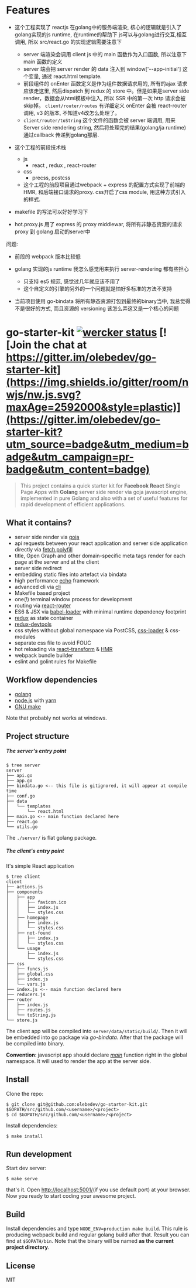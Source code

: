 
# Features

* 这个工程实现了 reactjs 在golang中的服务端渲染, 核心的逻辑就是引入了golang实现的js runtime, 在runtime的帮助下   js可以与golang进行交互,相互调用, 所以 src/react.go 的实现逻辑需要注意下
    * server 端渲染会调用 client js 中的 main 函数作为入口函数, 所以注意下 main 函数的定义
    * server 端会把 server render 的 data 注入到 window['--app-initial'] 这个变量, 通过 react.html template.
    * 前段组件的 onEnter 函数定义是作为组件数据请求用的, 所有的ajax 请求应该走这里, 然后dispatch 到 redux 的 store
        中。但是如果是server side render，数据会从html模板中注入, 所以 SSR 中的第一次 http 请求会被skip掉。 `client/router/routes` 有详细定义
        onEnter 会被 react-router 调用, v3 的版本, 不知道v4改怎么处理了。
    * `client/router/toString` 这个文件的函数会被 server 端调用, 用来 Server side rendering string, 然后将处理完的结果(golang/ja runtime)通过callback
        传递到golang那层.


    

* 这个工程的前段技术栈
    * js
        * react , redux , react-router
    * css
        * precss, postcss
    * 这个工程的前段项目通过webpack + express 的配置方式实现了前端的HMR, 和后端接口请求的proxy.
        css开启了css module, 用这种方式引入的样式.
        
        

    

* makefile 的写法可以好好学习下
* hot.proxy.js 用了 express 的 proxy middlewar, 将所有非静态资源的请求 proxy 到 golang 启动的server中

    
问题:
* 前段的 webpack 版本比较低
* golang 实现的js runtime 我怎么感觉用来执行 server-rendering 都有些担心
    * 只支持 es5 规范, 感觉过几年就应该不用了
    * 这个自定义的引擎的另外的一个问题就是怕好多标准的方法不支持

* 当前项目使用 go-bindata 将所有静态资源打包到最终的binary当中, 我总觉得不是很好的方式, 而且资源的 versioning 该怎么弄这又是一个核心的问题













# go-starter-kit [![wercker status](https://app.wercker.com/status/cd5a782c425b1feb06844dcc701e528c/s/master "wercker status")](https://app.wercker.com/project/bykey/cd5a782c425b1feb06844dcc701e528c) [![Join the chat at https://gitter.im/olebedev/go-starter-kit](https://img.shields.io/gitter/room/nwjs/nw.js.svg?maxAge=2592000&style=plastic)](https://gitter.im/olebedev/go-starter-kit?utm_source=badge&utm_medium=badge&utm_campaign=pr-badge&utm_content=badge)

> This project contains a quick starter kit for **Facebook React** Single Page Apps with **Golang** server side render via goja javascript engine, implemented in pure Golang and also with a set of useful features for rapid development of efficient applications.

## What it contains?

* server side render via [goja](https://github.com/dop251/goja)
* api requests between your react application and server side application directly  via [fetch polyfill](https://github.com/olebedev/gojax/tree/master/fetch)
* title, Open Graph and other domain-specific meta tags render for each page at the server and at the client
* server side redirect
* embedding static files into artefact via bindata
* high performance [echo](https://github.com/labstack/echo) framework
* advanced cli via [cli](https://github.com/codegangsta/cli)
* Makefile based project
* one(!) terminal window process for development
* routing via [react-router](https://github.com/reactjs/react-router)
* ES6 & JSX via [babel-loader](https://github.com/babel/babel-loader) with minimal runtime dependency footprint
* [redux](https://rackt.org/redux/) as state container
* [redux-devtools](https://github.com/gaearon/redux-devtools)
* css styles without global namespace via PostCSS, [css-loader](https://github.com/webpack/css-loader) & css-modules
* separate css file to avoid FOUC
* hot reloading via [react-transform](https://github.com/gaearon/babel-plugin-react-transform) & [HMR](http://webpack.github.io/docs/hot-module-replacement.html)
* webpack bundle builder
* eslint and golint rules for Makefile

## Workflow dependencies

* [golang](https://golang.org/)
* [node.js](https://nodejs.org/) with [yarn](https://yarnpkg.com)
* [GNU make](https://www.gnu.org/software/make/)

Note that probably not works at windows.

## Project structure

##### The server's entry point
```
$ tree server
server
├── api.go
├── app.go
├── bindata.go <-- this file is gitignored, it will appear at compile time
├── conf.go
├── data
│   └── templates
│       └── react.html
├── main.go <-- main function declared here
├── react.go
└── utils.go
```

The `./server/` is flat golang package.

##### The client's entry point

It's simple React application

```
$ tree client
client
├── actions.js
├── components
│   ├── app
│   │   ├── favicon.ico
│   │   ├── index.js
│   │   └── styles.css
│   ├── homepage
│   │   ├── index.js
│   │   └── styles.css
│   ├── not-found
│   │   ├── index.js
│   │   └── styles.css
│   └── usage
│       ├── index.js
│       └── styles.css
├── css
│   ├── funcs.js
│   ├── global.css
│   ├── index.js
│   └── vars.js
├── index.js <-- main function declared here
├── reducers.js
├── router
│   ├── index.js
│   ├── routes.js
│   └── toString.js
└── store.js
```

The client app will be compiled into `server/data/static/build/`.  Then it will be embedded into go package via _go-bindata_. After that the package will be compiled into binary.

**Convention**: javascript app should declare [_main_](https://github.com/olebedev/go-starter-kit/blob/master/client/index.js#L4) function right in the global namespace. It will used to render the app at the server side.

## Install

Clone the repo:

```
$ git clone git@github.com:olebedev/go-starter-kit.git $GOPATH/src/github.com/<username>/<project>
$ cd $GOPATH/src/github.com/<username>/<project>
```

Install dependencies:

```
$ make install
```

## Run development

Start dev server:

```
$ make serve
```

that's it. Open [http://localhost:5001/](http://localhost:5001/)(if you use default port) at your browser. Now you ready to start coding your awesome project.

## Build

Install dependencies and type `NODE_ENV=production make build`. This rule is producing webpack build and regular golang build after that. Result you can find at `$GOPATH/bin`. Note that the binary will be named **as the current project directory**.

## License
MIT
